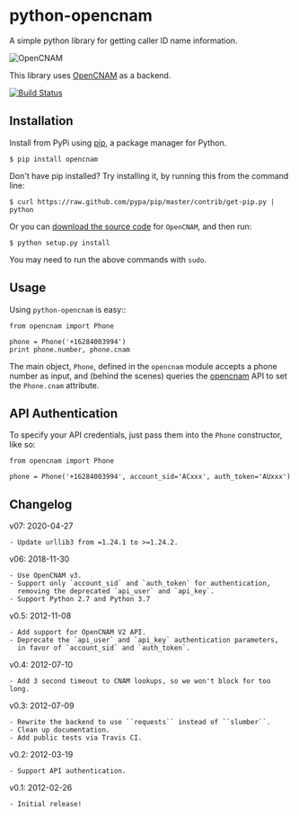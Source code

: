 # python-opencnam

A simple python library for getting caller ID name information.

![OpenCNAM](https://www.opencnam.com/static/images/opencnam-logo-color-v2.png)

This library uses [OpenCNAM](https://www.opencnam.com "opencnam") as a backend.

[![Build Status](https://secure.travis-ci.org/telephonyresearch/python-opencnam.png?branch=master)](http://travis-ci.org/telephonyresearch/python-opencnam)


## Installation

Install from PyPi using [pip](http://www.pip-installer.org/en/latest/), a
package manager for Python.

    $ pip install opencnam

Don't have pip installed? Try installing it, by running this from the command
line:

    $ curl https://raw.github.com/pypa/pip/master/contrib/get-pip.py | python

Or you can [download the source code](https://github.com/telephonyresearch/python-opencnam/zipball/master "OpenCNAM
source code") for `OpenCNAM`, and then run:

    $ python setup.py install

You may need to run the above commands with `sudo`.


## Usage

Using `python-opencnam` is easy::

    from opencnam import Phone

    phone = Phone('+16284003994')
    print phone.number, phone.cnam


The main object, ``Phone``, defined in the ``opencnam`` module accepts a phone
number as input, and (behind the scenes) queries the
[opencnam](http://www.opencnam.com "opencnam") API to set the ``Phone.cnam``
attribute.

## API Authentication

To specify your API credentials, just pass them into the ``Phone`` constructor,
like so:

    from opencnam import Phone

    phone = Phone('+16284003994', account_sid='ACxxx', auth_token='AUxxx')

## Changelog

v07: 2020-04-27

    - Update urllib3 from =1.24.1 to >=1.24.2.

v06: 2018-11-30

    - Use OpenCNAM v3.
    - Support only `account_sid` and `auth_token` for authentication,
      removing the deprecated `api_user` and `api_key`.
    - Support Python 2.7 and Python 3.7

v0.5: 2012-11-08

    - Add support for OpenCNAM V2 API.
    - Deprecate the `api_user` and `api_key` authentication parameters,
      in favor of `account_sid` and `auth_token`.

v0.4: 2012-07-10

    - Add 3 second timeout to CNAM lookups, so we won't block for too long.

v0.3: 2012-07-09

    - Rewrite the backend to use ``requests`` instead of ``slumber``.
    - Clean up documentation.
    - Add public tests via Travis CI.

v0.2: 2012-03-19

    - Support API authentication.

v0.1: 2012-02-26

    - Initial release!
